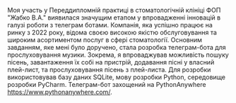 Моя участь у Переддипломній практиці в стоматологічній клініці ФОП "Жабко В.А." виявилася значущим етапом у впровадженні інновацій в галузі роботи з телеграм ботами. Компанія, яка успішно працює на ринку з 2022 року, відома своєю високою якістю обслуговування та широким асортиментом послуг в сфері стоматології.
Основним завданням, яке мені було доручено, стала розробка телеграм-бота для прослуховування музики. Зокрема, я впроваджував можливість пошуку пісень, завантаження їх собі на пристрій, додавання пісні у власний плей-лист, та прослуховування пісень з плей-листа.
Для розробки використовував базу даних SQLite, мову розробки Python, середовище розробки PyCharm.
Телеграм-бот захощений на PythonAnywhere https://www.pythonanywhere.com/.
